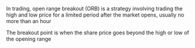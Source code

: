 In trading, open range breakout (ORB) is a strategy involving trading the high
and low price for a limited period after the market opens, usually no more than
an hour

The breakout point is when the share price goes beyond the high or low of the
opening range
